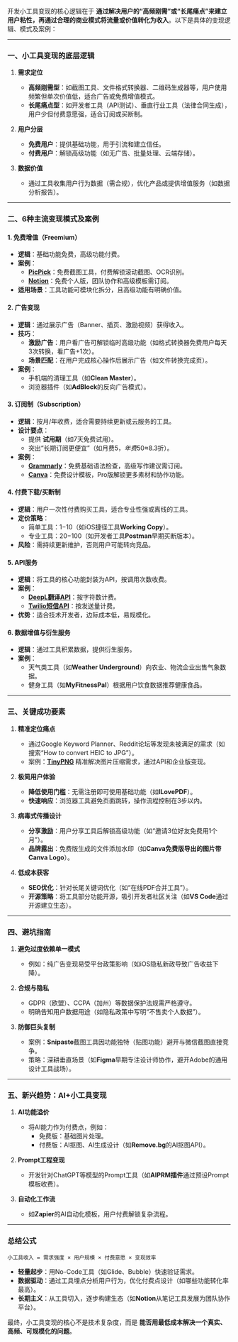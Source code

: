 开发小工具变现的核心逻辑在于 **通过解决用户的“高频刚需”或“长尾痛点”来建立用户粘性，再通过合理的商业模式将流量或价值转化为收入**。以下是具体的变现逻辑、模式及案例：

---

### **一、小工具变现的底层逻辑**
1. **需求定位**  
   - **高频刚需型**：如截图工具、文件格式转换器、二维码生成器等，用户使用频繁但单次价值低，适合广告或免费增值模式。  
   - **长尾痛点型**：如开发者工具（API测试）、垂直行业工具（法律合同生成），用户少但付费意愿强，适合订阅或买断制。  

2. **用户分层**  
   - **免费用户**：提供基础功能，用于引流和建立信任。  
   - **付费用户**：解锁高级功能（如无广告、批量处理、云端存储）。  

3. **数据价值**  
   - 通过工具收集用户行为数据（需合规），优化产品或提供增值服务（如数据分析报告）。

---

### **二、6种主流变现模式及案例**
#### **1. 免费增值（Freemium）**  
- **逻辑**：基础功能免费，高级功能付费。  
- **案例**：  
  - [**PicPick**](https://picpick.app/)：免费截图工具，付费解锁滚动截图、OCR识别。  
  - [**Notion**](https://notion.so)：免费个人版，团队协作和高级模板需订阅。  
- **适用场景**：工具功能可模块化拆分，且高级功能有明确价值。  

#### **2. 广告变现**  
- **逻辑**：通过展示广告（Banner、插页、激励视频）获得收入。  
- **技巧**：  
  - **激励广告**：用户看广告可解锁临时高级功能（如格式转换器免费用户每天3次转换，看广告+1次）。  
  - **场景匹配**：在用户完成核心操作后展示广告（如文件转换完成页）。  
- **案例**：  
  - 手机端的清理工具（如**Clean Master**）。  
  - 浏览器插件（如**AdBlock**的反向广告模式）。  

#### **3. 订阅制（Subscription）**  
- **逻辑**：按月/年收费，适合需要持续更新或云服务的工具。  
- **设计要点**：  
  - 提供 **试用期**（如7天免费试用）。  
  - 突出“长期订阅更便宜”（如月费$5，年费$50≈8.3折）。  
- **案例**：  
  - [**Grammarly**](https://grammarly.com)：免费基础语法检查，高级写作建议需订阅。  
  - [**Canva**](https://canva.com)：免费设计模板，Pro版解锁更多素材和协作功能。  

#### **4. 付费下载/买断制**  
- **逻辑**：用户一次性付费购买工具，适合专业性强或离线的工具。  
- **定价策略**：  
  - 简单工具：$1-$10（如iOS捷径工具**Working Copy**）。  
  - 专业工具：$20-$100（如开发者工具**Postman**早期买断版本）。  
- **风险**：需持续更新维护，否则用户可能转向竞品。  

#### **5. API服务**  
- **逻辑**：将工具的核心功能封装为API，按调用次数收费。  
- **案例**：  
  - [**DeepL翻译API**](https://www.deepl.com/pro-api)：按字符数计费。  
  - [**Twilio短信API**](https://twilio.com)：按发送量计费。  
- **优势**：适合技术开发者，边际成本低，易规模化。  

#### **6. 数据增值与衍生服务**  
- **逻辑**：通过工具积累数据，提供衍生服务。  
- **案例**：  
  - 天气类工具（如**Weather Underground**）向农业、物流企业出售气象数据。  
  - 健身工具（如**MyFitnessPal**）根据用户饮食数据推荐健康食品。  

---

### **三、关键成功要素**
1. **精准定位痛点**  
   - 通过Google Keyword Planner、Reddit论坛等发现未被满足的需求（如搜索“How to convert HEIC to JPG”）。  
   - 案例：[**TinyPNG**](https://tinypng.com) 精准解决图片压缩需求，通过API和企业版变现。  

2. **极简用户体验**  
   - **降低使用门槛**：无需注册即可使用基础功能（如**ILovePDF**）。  
   - **快速响应**：浏览器工具避免页面跳转，操作流程控制在3步以内。  

3. **病毒式传播设计**  
   - **分享激励**：用户分享工具后解锁高级功能（如“邀请3位好友免费用1个月”）。  
   - **品牌露出**：免费版生成的文件添加水印（如**Canva免费版导出的图片带Canva Logo**）。  

4. **低成本获客**  
   - **SEO优化**：针对长尾关键词优化（如“在线PDF合并工具”）。  
   - **开源策略**：将工具部分功能开源，吸引开发者社区关注（如**VS Code**通过开源建立生态）。  

---

### **四、避坑指南**
1. **避免过度依赖单一模式**  
   - 例如：纯广告变现易受平台政策影响（如iOS隐私新政导致广告收益下降）。  

2. **合规与隐私**  
   - GDPR（欧盟）、CCPA（加州）等数据保护法规需严格遵守。  
   - 明确告知用户数据用途（如隐私政策中写明“不售卖个人数据”）。  

3. **防御巨头复制**  
   - 案例：**Snipaste**截图工具因功能独特（贴图功能）避开与微信截图直接竞争。  
   - 策略：深耕垂直场景（如**Figma**早期专注设计师协作，避开Adobe的通用设计工具战场）。  

---

### **五、新兴趋势：AI+小工具变现**
1. **AI功能溢价**  
   - 将AI能力作为付费点，例如：  
     - 免费版：基础图片处理。  
     - 付费版：AI抠图、AI生成设计（如**Remove.bg**的AI抠图API）。  

2. **Prompt工程变现**  
   - 开发针对ChatGPT等模型的Prompt工具（如**AIPRM插件**通过预设Prompt模板收费）。  

3. **自动化工作流**  
   - 如**Zapier**的AI自动化模板，用户付费解锁复杂流程。  

---

### **总结公式**
```
小工具收入 = 需求强度 × 用户规模 × 付费意愿 × 变现效率
```
- **轻量起步**：用No-Code工具（如Glide、Bubble）快速验证需求。  
- **数据驱动**：通过工具埋点分析用户行为，优化付费点设计（如哪些功能转化率最高）。  
- **长期主义**：从工具切入，逐步构建生态（如**Notion**从笔记工具发展为团队协作平台）。  

最终，小工具变现的核心不是技术复杂度，而是 **能否用最低成本解决一个真实、高频、可规模化的问题**。